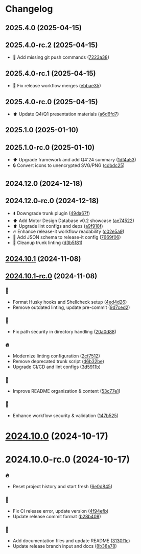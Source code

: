 # Changelog

## 2025.4.0 (2025-04-15)

## 2025.4.0-rc.2 (2025-04-15)

* :green_heart: Add missing git push commands ([7223a38](https://github.com/zhang-jia-rong/ckw-slidev/commit/7223a38))

## 2025.4.0-rc.1 (2025-04-15)

* :green_heart: Fix release workflow merges ([ebbae35](https://github.com/zhang-jia-rong/ckw-slidev/commit/ebbae35))

## 2025.4.0-rc.0 (2025-04-15)

* :arrow_up: Update Q4/Q1 presentation materials ([a6d6fd7](https://github.com/zhang-jia-rong/ckw-slidev/commit/a6d6fd7))

## 2025.1.0 (2025-01-10)

## 2025.1.0-rc.0 (2025-01-10)

* :arrow_up: Upgrade framework and add Q4'24 summary ([1df4a53](https://github.com/zhang-jia-rong/ckw-slidev/commit/1df4a53))
* :lock: Convert icons to unencrypted SVG/PNG ([cdbdc25](https://github.com/zhang-jia-rong/ckw-slidev/commit/cdbdc25))

## 2024.12.0 (2024-12-18)

## 2024.12.0-rc.0 (2024-12-18)

* :arrow_down: Downgrade trunk plugin ([49da67f](https://github.com/zhang-jia-rong/ckw-slidev/commit/49da67f))
* :arrow_up: Add Motor Design Database v0.2 showcase ([ae74522](https://github.com/zhang-jia-rong/ckw-slidev/commit/ae74522))
* :arrow_up: Upgrade lint configs and deps ([a9f918f](https://github.com/zhang-jia-rong/ckw-slidev/commit/a9f918f))
* :fire: Enhance release-it workflow readability ([c02e5a9](https://github.com/zhang-jia-rong/ckw-slidev/commit/c02e5a9))
* :shirt: Add JSON schema to release-it config ([7669f06](https://github.com/zhang-jia-rong/ckw-slidev/commit/7669f06))
* :shirt: Cleanup trunk linting ([d3b5f81](https://github.com/zhang-jia-rong/ckw-slidev/commit/d3b5f81))

## [2024.10.1](https://github.com/zhang-jia-rong/ckw-slidev/compare/2024.10.1-rc.0...2024.10.1) (2024-11-08)

## [2024.10.1-rc.0](https://github.com/zhang-jia-rong/ckw-slidev/compare/2024.10.0...2024.10.1-rc.0) (2024-11-08)


### :art:

* Format Husky hooks and Shellcheck setup ([4ed4d26](https://github.com/zhang-jia-rong/ckw-slidev/commit/4ed4d26c64417bf0f434c537104a0fc8cbe0f2a7))
* Remove outdated linting, update pre-commit ([9d7ced2](https://github.com/zhang-jia-rong/ckw-slidev/commit/9d7ced2edaff2d4f5be5a90cd8135e844f1b5787))

### :bug:

* Fix path security in directory handling ([20a0d88](https://github.com/zhang-jia-rong/ckw-slidev/commit/20a0d88ad2dfbf81a92339cf02628474bab15b53))

### :fire:

* Modernize linting configuration ([2cf7512](https://github.com/zhang-jia-rong/ckw-slidev/commit/2cf7512e67224ec6b4dfb3d82423d138f85f750e))
* Remove deprecated trunk script ([d6b32be](https://github.com/zhang-jia-rong/ckw-slidev/commit/d6b32bebc1bea83bc591e905ae3f4c2bea893244))
* Upgrade CI/CD and lint configs ([3d5911b](https://github.com/zhang-jia-rong/ckw-slidev/commit/3d5911bd2b702d7fdebe414a5d3caa9b54e79460))

### :memo:

* Improve README organization & content ([53c77e1](https://github.com/zhang-jia-rong/ckw-slidev/commit/53c77e1ecbec50127ee5f41585fba9ea8d813a40))

### :shirt:

* Enhance workflow security & validation ([147b525](https://github.com/zhang-jia-rong/ckw-slidev/commit/147b525213e46a16be435071744a56b74f0d0885))

# [2024.10.0](https://github.com/zhang-jia-rong/ckw-slidev/compare/2024.10.0-rc.0...2024.10.0) (2024-10-17)

# 2024.10.0-rc.0 (2024-10-17)


### :fire:

* Reset project history and start fresh ([6e0d845](https://github.com/zhang-jia-rong/ckw-slidev/commit/6e0d845d9eb9e12b1090f1fb83eaeb8efa393b79))

### :green_heart:

* Fix CI release error, update version ([4f94efb](https://github.com/zhang-jia-rong/ckw-slidev/commit/4f94efb5f4e8d0d39783719d710b9f39dced73e4))
* Update release commit format ([b28b408](https://github.com/zhang-jia-rong/ckw-slidev/commit/b28b4081e1950ef3decc332711f003450f706b37))

### :memo:

* Add documentation files and update README ([3130f1c](https://github.com/zhang-jia-rong/ckw-slidev/commit/3130f1c02bffbbecf8761a23d42680cb2cabda38))
* Update release branch input and docs ([8b38a78](https://github.com/zhang-jia-rong/ckw-slidev/commit/8b38a786923c8a983228a504604171f4dd1d5716))
